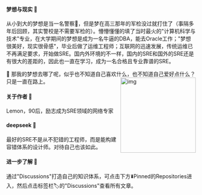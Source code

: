 #### 梦想与现实 🌴
从小到大的梦想是当一名警察👮，但是梦在高三那年的军检没过就打住了（事隔多年后回顾，其实警校是不需要军检的）。懵懵懂懂的填了当时最火的"计算机科学与技术"专业，在大学期间的梦想是成为一名牛逼的DBA，能去Oracle工作；"梦想很美好，现实很骨感"，毕业后做了运维工程师；互联网的迅速发展，传统运维已不再满足要求，开始做SRE。国内外环境的不一样，国内的SRE和国外的SRE还是有很大的差距的，因此也一直在学习，成为一名合格且专业靠谱的SRE。

🤔️ 那我的梦想去哪了呢，似乎也不知道自己喜欢什么，也不知道自己爱好点什么？ 只是一直在路上。
<img align="right" alt="img" src="https://github.com/user-attachments/assets/9e5215e7-06e0-4424-9fb1-94a34251b731" width="200" height="auto" />

#### 关于作者 🎯
Lemon，90后，励志成为SRE领域的网络专家

#### deepseek 🍻  
最好的SRE不是从不犯错的工程师，而是能构建容错体系的设计师。对待自己也该如此。 

#### 进一步了解 🥤
通过"Discussions"打造自己的知识体系，可点击下方⬇️Pinned的Repositories进入，然后点击标签栏🏷️的"Discussions"查看所有文章。
